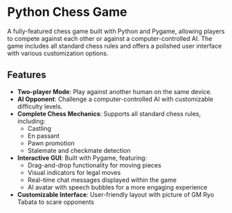 # Python Chess Game

A fully-featured chess game built with Python and Pygame, allowing players to compete against each other or against a computer-controlled AI. The game includes all standard chess rules and offers a polished user interface with various customization options.

## Features

- **Two-player Mode**: Play against another human on the same device.
- **AI Opponent**: Challenge a computer-controlled AI with customizable difficulty levels.
- **Complete Chess Mechanics**: Supports all standard chess rules, including:
  - Castling
  - En passant
  - Pawn promotion
  - Stalemate and checkmate detection
- **Interactive GUI**: Built with Pygame, featuring:
  - Drag-and-drop functionality for moving pieces
  - Visual indicators for legal moves
  - Real-time chat messages displayed within the game
  - AI avatar with speech bubbles for a more engaging experience
- **Customizable Interface**: User-friendly layout with picture of GM Ryo Tabata to scare opponents

